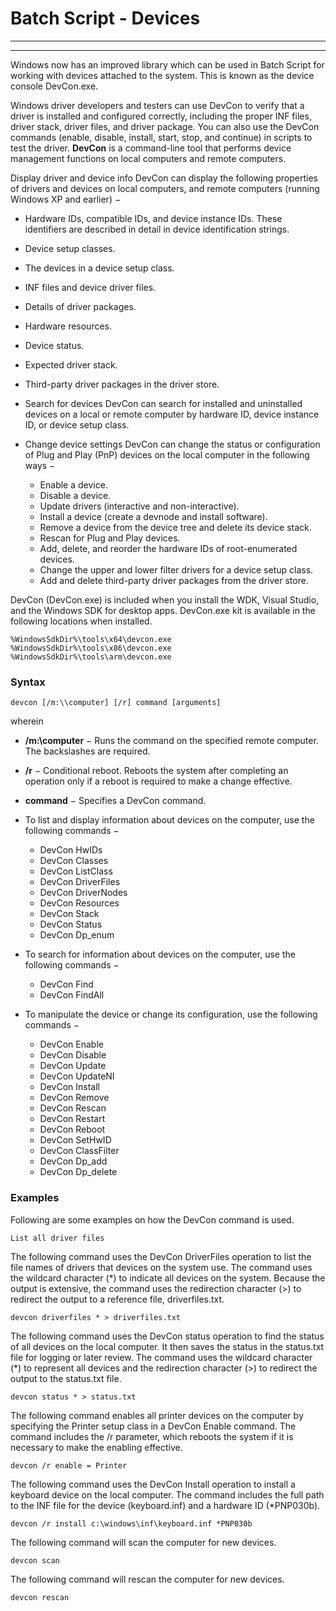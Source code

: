 # Batch Script - Devices

---



---

Windows now has an improved library which can be used in Batch Script for working with devices attached to the system. This is known as the device console DevCon.exe.

Windows driver developers and testers can use DevCon to verify that a driver is installed and configured correctly, including the proper INF files, driver stack, driver files, and driver package. You can also use the DevCon commands (enable, disable, install, start, stop, and continue) in scripts to test the driver. **DevCon** is a command-line tool that performs device management functions on local computers and remote computers.

Display driver and device info DevCon can display the following properties of drivers and devices on local computers, and remote computers (running Windows XP and earlier) −

* Hardware IDs, compatible IDs, and device instance IDs. These identifiers are described in detail in device identification strings.
* Device setup classes.
* The devices in a device setup class.
* INF files and device driver files.
* Details of driver packages.
* Hardware resources.
* Device status.
* Expected driver stack.
* Third-party driver packages in the driver store.
* Search for devices DevCon can search for installed and uninstalled devices on a local or remote computer by hardware ID, device instance ID, or device setup class.
* Change device settings DevCon can change the status or configuration of Plug and Play (PnP) devices on the local computer in the following ways −

  + Enable a device.
  + Disable a device.
  + Update drivers (interactive and non-interactive).
  + Install a device (create a devnode and install software).
  + Remove a device from the device tree and delete its device stack.
  + Rescan for Plug and Play devices.
  + Add, delete, and reorder the hardware IDs of root-enumerated devices.
  + Change the upper and lower filter drivers for a device setup class.
  + Add and delete third-party driver packages from the driver store.

DevCon (DevCon.exe) is included when you install the WDK, Visual Studio, and the Windows SDK for desktop apps. DevCon.exe kit is available in the following locations when installed.

```
%WindowsSdkDir%\tools\x64\devcon.exe
%WindowsSdkDir%\tools\x86\devcon.exe
%WindowsSdkDir%\tools\arm\devcon.exe
```

### Syntax

```
devcon [/m:\\computer] [/r] command [arguments]
```

wherein

* **/m:\\computer** − Runs the command on the specified remote computer. The backslashes are required.
* **/r** − Conditional reboot. Reboots the system after completing an operation only if a reboot is required to make a change effective.
* **command** − Specifies a DevCon command.
* To list and display information about devices on the computer, use the following commands −

  + DevCon HwIDs
  + DevCon Classes
  + DevCon ListClass
  + DevCon DriverFiles
  + DevCon DriverNodes
  + DevCon Resources
  + DevCon Stack
  + DevCon Status
  + DevCon Dp\_enum
* To search for information about devices on the computer, use the following commands −

  + DevCon Find
  + DevCon FindAll
* To manipulate the device or change its configuration, use the following commands −

  + DevCon Enable
  + DevCon Disable
  + DevCon Update
  + DevCon UpdateNI
  + DevCon Install
  + DevCon Remove
  + DevCon Rescan
  + DevCon Restart
  + DevCon Reboot
  + DevCon SetHwID
  + DevCon ClassFilter
  + DevCon Dp\_add
  + DevCon Dp\_delete

### Examples

Following are some examples on how the DevCon command is used.

```
List all driver files
```

The following command uses the DevCon DriverFiles operation to list the file names of drivers that devices on the system use. The command uses the wildcard character (\*) to indicate all devices on the system. Because the output is extensive, the command uses the redirection character (>) to redirect the output to a reference file, driverfiles.txt.

```
devcon driverfiles * > driverfiles.txt
```

The following command uses the DevCon status operation to find the status of all devices on the local computer. It then saves the status in the status.txt file for logging or later review. The command uses the wildcard character (\*) to represent all devices and the redirection character (>) to redirect the output to the status.txt file.

```
devcon status * > status.txt
```

The following command enables all printer devices on the computer by specifying the Printer setup class in a DevCon Enable command. The command includes the /r parameter, which reboots the system if it is necessary to make the enabling effective.

```
devcon /r enable = Printer
```

The following command uses the DevCon Install operation to install a keyboard device on the local computer. The command includes the full path to the INF file for the device (keyboard.inf) and a hardware ID (\*PNP030b).

```
devcon /r install c:\windows\inf\keyboard.inf *PNP030b
```

The following command will scan the computer for new devices.

```
devcon scan
```

The following command will rescan the computer for new devices.

```
devcon rescan
```

